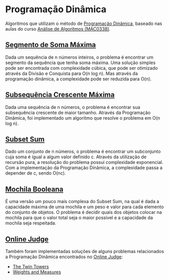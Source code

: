 # Programação Dinâmica

Algoritmos que utilizam o método de [Programação Dinâmica](https://pt.wikipedia.org/wiki/Programa%C3%A7%C3%A3o_din%C3%A2mica), baseado nas aulas do curso [Análise de Algoritmos (MAC0338)](https://www.ime.usp.br/~pf/analise_de_algoritmos/aulas/dynamic-programming.html).

## [Segmento de Soma Máxima](https://www.ime.usp.br/~pf/analise_de_algoritmos/aulas/max-sum-segment.html)

Dada um sequência de n números inteiros, o problema é encontrar um segmento da sequência que tenha soma máxima. Uma solução simples pode ser encontrada com complexidade cúbica, que pode ser otimizado através da Divisão e Conquista para O(n log n). Mas através da programação dinâmica, a complexidade pode ser reduzida para O(n).

## [Subsequência Crescente Máxima](https://www.ime.usp.br/~pf/analise_de_algoritmos/aulas/sscm.html)

Dada uma sequência de n números, o problema é encontrar sua subsequência crescente de maior tamanho. Através da Programação Dinâmica, foi implementado um algoritmo que resolve o problema em O(n log n).

## [Subset Sum](https://www.ime.usp.br/~pf/analise_de_algoritmos/aulas/mochila-subsetsum.html)

Dado um conjunto de n números, o problema é encontrar um subconjunto cuja soma é igual a algum valor definido c. Através da utilização de recursão pura, a resolução do problema possui complexidade exponencial. Com a implementação da Programação Dinâmica, a complexidade passa a depender de c, sendo O(nc).

## [Mochila Booleana](https://www.ime.usp.br/~pf/analise_de_algoritmos/aulas/mochila-bool.html)

É uma versão um pouco mais complexa do Subset Sum, na qual é dada a capacidade máxima de uma mochila e um peso e valor para cada elemento do conjunto de objetos. O problema é decidir quais dos objetos colocar na mochila para que o valor total seja o maior possível e a capacidade da mochila seja respeitada.

## [Online Judge](https://onlinejudge.org/index.php)

Também foram implementadas soluções de alguns problemas relacionados a Programação Dinâmica encontrados no [Online Judge](https://onlinejudge.org/index.php):

- [The Twin Towers](https://onlinejudge.org/index.php?option=onlinejudge&Itemid=8&page=show_problem&problem=1007)
- [Weights and Measures](https://onlinejudge.org/index.php?option=com_onlinejudge&Itemid=8&page=show_problem&problem=1095)
